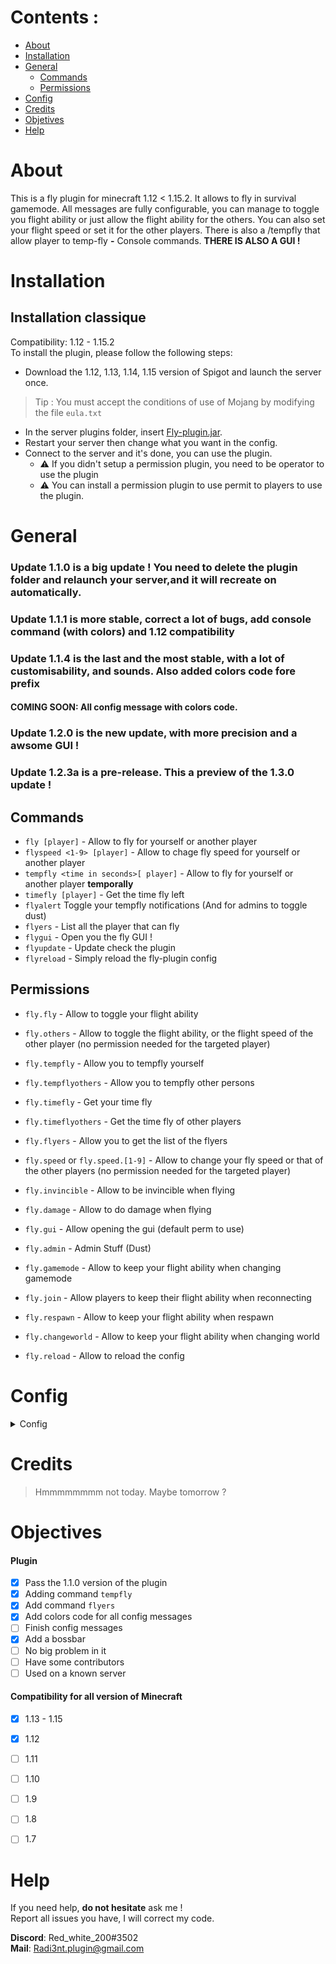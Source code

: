# Contents :

- [About](#About)
- [Installation](#Installation)
- [General](#General)
  - [Commands](#Commands)
  - [Permissions](#Permissions)
- [Config](#Config)
- [Credits](#Credits)
- [Objetives](#Objectives)
- [Help](#Help)


# About

This is a fly plugin for minecraft 1.12 < 1.15.2. It allows to fly in survival gamemode. All messages are fully configurable, you can manage to toggle you flight ability or just allow the flight ability for the others. You can also set your flight speed or set it for the other players. There is also a /tempfly that allow player to temp-fly **-** Console commands. **THERE IS ALSO A GUI !**

# Installation


## Installation classique

Compatibility: 1.12 - 1.15.2  
To install the plugin, please follow the following steps:

- Download the 1.12, 1.13, 1.14, 1.15 version of Spigot and launch the server once.
> Tip : You must accept the conditions of use of Mojang by modifying the file `eula.txt`
- In the server plugins folder, insert [Fly-plugin.jar](https://github.com/Radi3nt/Fly-plugin/releases).
- Restart your server then change what you want in the config.
- Connect to the server and it's done, you can use the plugin.
  - ⚠️ If you didn't setup a permission plugin, you need to be operator to use the plugin
  - ⚠️ You can install a permission plugin to use permit to players to use the plugin.
  
  
# General

### Update 1.1.0 is a big update ! You need to delete the plugin folder and relaunch your server,and it will recreate on automatically.

### Update 1.1.1 is more stable, correct a lot of bugs, add console command (with colors) and 1.12 compatibility

### Update 1.1.4 is the last and the most stable, with a lot of customisability, and sounds. Also added colors code fore prefix
#### COMING SOON: All config message with colors code.

### Update 1.2.0 is the new update, with more precision and a awsome GUI !

### Update 1.2.3a is a pre-release. **This a preview of the 1.3.0 update !**



## Commands

  - `fly [player]` - Allow to fly for yourself or another player
  - `flyspeed <1-9> [player]` - Allow to chage fly speed for yourself or another player
  - `tempfly <time in seconds>[ player]` - Allow to fly for yourself or another player **temporally**
  - `timefly [player]` - Get the time fly left
  - `flyalert` Toggle your tempfly notifications (And for admins to toggle dust)
  - `flyers` - List all the player that can fly
  - `flygui` - Open you the fly GUI !
  - `flyupdate` - Update check the plugin
  - `flyreload` - Simply reload the fly-plugin config
  
## Permissions

  - `fly.fly` - Allow to toggle your flight ability
  - `fly.others` - Allow to toggle the flight ability, or the flight speed of the other player (no permission needed for the targeted player)
  - `fly.tempfly` - Allow you to tempfly yourself
  - `fly.tempflyothers` - Allow you to tempfly other persons
  - `fly.timefly` - Get your time fly
  - `fly.timeflyothers` - Get the time fly of other players
  - `fly.flyers` - Allow you to get the list of the flyers
  - `fly.speed` or `fly.speed.[1-9]` - Allow to change your fly speed or that of the other players (no permission needed for the targeted player)
  - `fly.invincible` - Allow to be invincible when flying
  - `fly.damage` - Allow to do damage when flying
  
  - `fly.gui` - Allow opening the gui (default perm to use)
  
  - `fly.admin` - Admin Stuff (Dust)
  
  - `fly.gamemode` - Allow to keep your flight ability when changing gamemode
  - `fly.join` - Allow players to keep their flight ability when reconnecting
  - `fly.respawn` - Allow to keep your flight ability when respawn
  - `fly.changeworld` - Allow to keep your flight ability when changing world
  
  - `fly.reload` - Allow to reload the config
  
# Config

<details>
  <summary>Config</summary>
  
  ``` yaml
#  ______  _         ______  _                _
#  |  ___|| |        | ___ \| |              (_)
#  | |_   | | _   _  | |_/ /| | _   _   __ _  _  _ __
#  |  _|  | || | | | |  __/ | || | | | / _` || || '_ \
#  | |    | || |_| | | |    | || |_| || (_| || || | | |
#  \_|    |_| \__, | \_|    |_| \__,_| \__, ||_||_| |_|
#              __/ |                    __/ |
#             |___/                    |___/
#
#-----------------------
# Developer: Radi3nt
#-----------------------
#
# //ca// = color code accepted
# //ce// = color code forbidden
# non-specified = color code forbidden


#//ca//
prefix: "&6&lFly >"

#Fly
#//ca//
fly-yourself: "You toggled your fly %state%"
fly-someone-player: "Toggled the fly %state% for &b%target%"
fly-someone-target: "Toggled your fly %state% by &b%player%"
fly-target-message: true




#Flight speed command
#//ca//
speed-player-message: "You set your flight speed to &b&l%speed%"
speed-someone-player: "You set the flight speed of &2&l%target%&r to &b&l%speed%"
speed-target: "Set your flight speed to &b&l%speed%&r by &2&l%player%"
speed-target-message: true


#tempfly
#//ca//
tempfly-message: "%target% can fly for &b&l%hours%&r hours, &b&l%minutes%&r minutes and &b&l%seconds%&r seconds"
tempfly-target: "%player% allowed you to fly for &b&l%hours%&r hours, &b&l%minutes%&r minutes and &b&l%seconds%&r seconds"
tempfly-player: "You can fly for &b&l%hours%&r hours, &b&l%minutes%&r minutes and &b&l%seconds%&r seconds"

tempfly-target-message: true

timefly-high: "&b&l%hours%&r hours, &b&l%minutes%&r minutes, and &b&l%seconds%&r seconds of flight left"
timefly-medium: "&b&l%minutes%&6 minutes, and &b&l%seconds%&6 seconds of flight left"
timefly-low: "&4&l%seconds%&c seconds of flight left"

tempfly-timeleft: "&cTime left:"
tempfly-notimeleft: "&c&lNo time left!"

temp-sound-high: BLOCK_NOTE_BLOCK_HAT
temp-sound-medium: BLOCK_NOTE_BLOCK_HAT
temp-sound-low: BLOCK_NOTE_BLOCK_HARP
temp-sound-last: BLOCK_NOTE_BLOCK_HARP
temp-sound-no: BLOCK_BELL_USE








#timefly
#//ce//
timefly-nofly-you: "You are not temp-flying!"
timefly-nofly-target: "This player is not tem-flying!"


#//ca//
timefly-structure: "&b&l%hours%&r hours, &b&l%minutes%&r minutes, and &b&l%seconds%&r seconds of flight left"





#Flyers
#//ca//
flyers-noone: "No one has the permission to fly!"





#Flyalert
#//ca//
flyalert-chat: "&cChat %state%"
flyalert-title: "&cTitle %state%"
flyalert-sounds: "&cSounds %state%"
flyalert-all: "&cAll %state%"




#All of this is in RED so //ce//
invalid-player: "This player is invalid!"
no-args: "This command require an argument"
wrong-args: "Wrong argument. See the command usage"
no-permission: "You don't have the permission to use this command!"
no-damage: "You can't hit entities while flying!"
reload-message: "Configuration reloaded"


#//ca//
e-state: "&2&lenabled"
d-state: "&c&ldisabled"
on-state: "&2&lon"
off-state: "&c&loff"




#//ca//
cooldown-message: "&cCommand on cooldown for &b&l%timeleft%&c seconds"
#I recommend to let this like that
cooldown-time: 5

reload-melody: true
credits-message: true

#DON'T CHANGE IT !
version: 1.2.3g
  ```
  
</details>

# Credits

> Hmmmmmmmm not today. Maybe tomorrow ?

# Objectives

#### Plugin

- [X] Pass the 1.1.0 version of the plugin
- [X] Adding command `tempfly`
- [X] Add command `flyers`
- [X] Add colors code for all config messages
- [ ] Finish config messages
- [X] Add a bossbar
- [ ] No big problem in it
- [ ] Have some contributors
- [ ] Used on a known server

#### Compatibility for all version of Minecraft

  - [x] 1.13 - 1.15
  - [x] 1.12
  - [ ] 1.11
  - [ ] 1.10
  - [ ] 1.9 
  - [ ] 1.8
  - [ ] 1.7


# Help

If you need help, **__do not hesitate__** ask me !  
Report all issues you have, I will correct my code.

**Discord**: Red_white_200#3502  
**Mail**: Radi3nt.plugin@gmail.com

